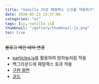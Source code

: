 ```yaml
---
title: "Vanilla JS로 패럴랙스 스크롤 적용하기"
date: 2020-05-23 13:37:06
categories: "ui"
tags: [ui, vanilla js]
thumbnail: "/gallery/thumbnail-js.png"
toc: true
---
```


<del>블로그 메인 테마 변경</dle>
* [particles.js](https://vincentgarreau.com/particles.js/)를 활용하여 밤하늘처럼 적용
* 백그라운드에 패럴랙스 효과 적용
* [구현 화면](https://recordboy.github.io/ui/parallax-scroll/)  
* [코드](https://github.com/recordboy/ui/tree/master/parallax-scroll)

